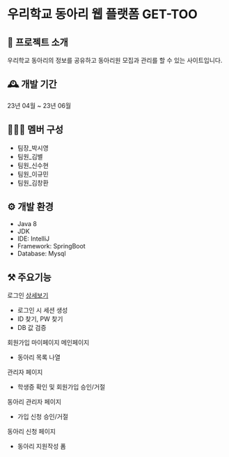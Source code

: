 # 우리학교 동아리 웹 플랫폼 GET-TOO
## 📝 프로젝트 소개
우리학교 동아리의 정보를 공유하고 동아리원 모집과 관리를 할 수 있는 사이트입니다.

## 🕰️ 개발 기간
23년 04월 ~ 23년 06월

## 👩🏻‍💻 멤버 구성
- 팀장_박시영
- 팀원_김별
- 팀원_신수현
- 팀원_이규민
- 팀원_김창환

## ⚙️ 개발 환경
- Java 8
- JDK
- IDE: IntelliJ
- Framework: SpringBoot
- Database: Mysql

## ⚒️ 주요기능
로그인 [상세보기](https://github.com/sksytar200/Capstone_Gettoo/wiki/%EC%A3%BC%EC%9A%94%EA%B8%B0%EB%8A%A5-%EC%86%8C%EA%B0%9C(-%EB%A1%9C%EA%B7%B8%EC%9D%B8-))  
- 로그인 시 세션 생성
- ID 찾기, PW 찾기
- DB 값 검증

회원가입
마이페이지
메인페이지
- 동아리 목록 나열

관리자 페이지
- 학생증 확인 및 회원가입 승인/거절

동아리 관리자 페이지
- 가입 신청 승인/거절

동아리 신청 페이지
- 동아리 지원작성 폼






